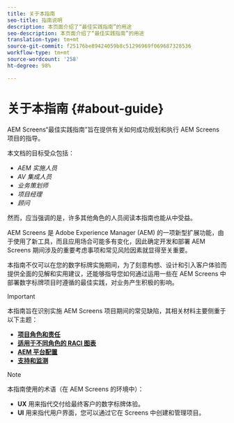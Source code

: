 ```yaml
---
title: 关于本指南
seo-title: 指南说明
description: 本页面介绍了“最佳实践指南”的用途
seo-description: 本页面介绍了“最佳实践指南”的用途
translation-type: tm+mt
source-git-commit: f25176be89424059b8c51296969f069687328536
workflow-type: tm+mt
source-wordcount: '258'
ht-degree: 98%

---
```



# 关于本指南 {#about-guide}

AEM Screens“最佳实践指南”旨在提供有关如何成功规划和执行 AEM Screens 项目的指导。

本文档的目标受众包括：

* *AEM 实施人员*
* *AV 集成人员*
* *业务策划师*
* *项目经理*
* *顾问*

然而，应当强调的是，许多其他角色的人员阅读本指南也能从中受益。

AEM Screens 是 Adobe Experience Manager (AEM) 的一项新型扩展功能，由于使用了新工具，而且应用场合可能多有变化，因此确定开发和部署 AEM Screens 期间涉及的重要考虑事项和常见风险因素就显得至关重要。

本指南不仅可以在您的数字标牌实施期间，为了刻意构想、设计和引入客户体验而提供全面的见解和实用建议，还能够指导您如何通过运用一些在 AEM Screens 中部署数字标牌项目时遵循的最佳实践，对业务产生积极的影响。

>[!IMPORTANT]
>
> 本指南旨在识别实施 AEM Screens 项目期间的常见缺陷，其相关材料主要侧重于以下主题：
>
> * **[项目角色和责任](roles-responsibilities.md)**
> * **[适用于不同角色的 RACI 图表](roles-responsibilities.md#raci-chart)**
> * **[AEM 平台配置](aem-platform-configurations.md)**
> * **[支持和监测](support-monitoring.md)**


>[!NOTE]
>
> 本指南使用的术语（在 AEM Screens 的环境中）：
>
> * **UX** 用来指代交付给最终客户的数字标牌体验。
> * **UI** 用来指代用户界面，您可以通过它在 Screens 中创建和管理项目。

